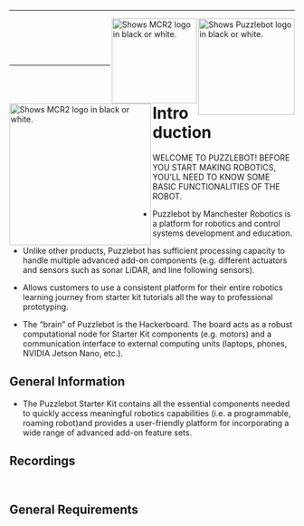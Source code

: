 
---

<picture>
  <source media="(prefers-color-scheme: dark)" srcset="https://github.com/ManchesterRoboticsLtd/Puzzlebot/blob/main/Misc/Logos/NVIDIA_logo_BL.jpg">
  <source media="(prefers-color-scheme: light)" srcset="https://github.com/ManchesterRoboticsLtd/Puzzlebot/blob/main/Misc/Logos/NVIDIA_logo_WL.jpg">
  <img alt="Shows Puzzlebot logo in black or white." width="170" align="right">
</picture>

<picture>
  <source media="(prefers-color-scheme: dark)" srcset="https://github.com/ManchesterRoboticsLtd/Puzzlebot/blob/main/Misc/Logos/MCR2_Logo_White.png">
  <source media="(prefers-color-scheme: light)" srcset="https://github.com/ManchesterRoboticsLtd/Puzzlebot/blob/main/Misc/Logos/MCR2_Logo_Black.png">
  <img alt="Shows MCR2 logo in black or white." width="150" align="right">
</picture>


<picture>
  <source media="(prefers-color-scheme: dark)" srcset="https://github.com/ManchesterRoboticsLtd/Puzzlebot/blob/main/Misc/Logos/Puzzle_Bot_Logo_W.png">
  <source media="(prefers-color-scheme: light)" srcset="https://github.com/ManchesterRoboticsLtd/Puzzlebot/blob/main/Misc/Logos/Puzzle_Bot_Logo_B.png">
  <img alt="Shows MCR2 logo in black or white." width="250" align="left">
</picture>



<br/><br/>
<br/><br/>

---

# Introduction

WELCOME TO PUZZLEBOT! BEFORE YOU START MAKING ROBOTICS, YOU’LL NEED TO KNOW SOME BASIC FUNCTIONALITIES OF THE ROBOT.

* Puzzlebot by Manchester Robotics is a platform for robotics and control systems development and education.

* Unlike other products, Puzzlebot has sufficient processing capacity to handle multiple advanced add-on components (e.g. different actuators and sensors such as sonar LiDAR, and line following sensors).

* Allows customers to use a consistent platform for their entire robotics learning journey from starter kit tutorials all the way to professional prototyping.

* The “brain” of Puzzlebot is the Hackerboard. The board acts as a robust computational node for Starter Kit components (e.g. motors) and a communication interface to external computing units (laptops, phones, NVIDIA Jetson Nano, etc.).

   
## General Information
  * The Puzzlebot Starter Kit contains all the essential components needed to quickly access meaningful robotics capabilities (i.e. a programmable, roaming robot)and       provides a user-friendly platform for incorporating a wide range of advanced add-on feature sets.

## Recordings
     
## General Requirements



